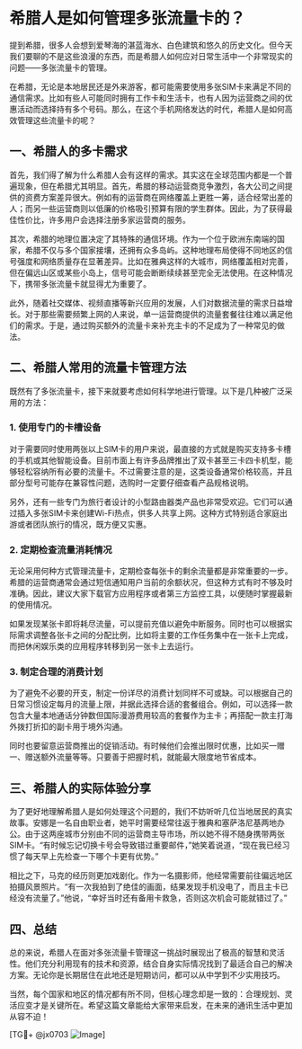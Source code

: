 # 希腊人是如何管理多张流量卡的？

提到希腊，很多人会想到爱琴海的湛蓝海水、白色建筑和悠久的历史文化。但今天我们要聊的不是这些浪漫的东西，而是希腊人如何应对日常生活中一个非常现实的问题——多张流量卡的管理。

在希腊，无论是本地居民还是外来游客，都可能需要使用多张SIM卡来满足不同的通信需求。比如有些人可能同时拥有工作卡和生活卡，也有人因为运营商之间的优惠活动而选择持有多个号码。那么，在这个手机网络发达的时代，希腊人是如何高效管理这些流量卡的呢？

## 一、希腊人的多卡需求

首先，我们得了解为什么希腊人会有这样的需求。其实这在全球范围内都是一个普遍现象，但在希腊尤其明显。首先，希腊的移动运营商竞争激烈，各大公司之间提供的资费方案差异很大。例如有的运营商在网络覆盖上更胜一筹，适合经常出差的人；而另一些运营商则以低廉的价格吸引预算有限的学生群体。因此，为了获得最佳性价比，许多用户会选择注册多家运营商的服务。

其次，希腊的地理位置决定了其特殊的通信环境。作为一个位于欧洲东南端的国家，希腊不仅与多个国家接壤，还拥有众多岛屿。这种地理布局使得不同地区的信号强度和网络质量存在显著差异。比如在雅典这样的大城市，网络覆盖相对完善，但在偏远山区或某些小岛上，信号可能会断断续续甚至完全无法使用。在这种情况下，携带多张流量卡就显得尤为重要了。

此外，随着社交媒体、视频直播等新兴应用的发展，人们对数据流量的需求日益增长。对于那些需要频繁上网的人来说，单一运营商提供的流量套餐往往难以满足他们的需求。于是，通过购买额外的流量卡来补充主卡的不足成为了一种常见的做法。

## 二、希腊人常用的流量卡管理方法

既然有了多张流量卡，接下来就要考虑如何科学地进行管理。以下是几种被广泛采用的方法：

### 1. 使用专门的卡槽设备

对于需要同时使用两张以上SIM卡的用户来说，最直接的方式就是购买支持多卡槽的手机或其他智能设备。目前市面上有许多品牌推出了双卡甚至三卡四卡机型，能够轻松容纳所有必要的流量卡。不过需要注意的是，这类设备通常价格较高，并且部分型号可能存在兼容性问题，选购时一定要仔细查看产品规格说明。

另外，还有一些专门为旅行者设计的小型路由器类产品也非常受欢迎。它们可以通过插入多张SIM卡来创建Wi-Fi热点，供多人共享上网。这种方式特别适合家庭出游或者团队旅行的情况，既方便又实惠。

### 2. 定期检查流量消耗情况

无论采用何种方式管理流量卡，定期检查每张卡的剩余流量都是非常重要的一步。希腊的运营商通常会通过短信通知用户当前的余额状况，但这种方式有时不够及时准确。因此，建议大家下载官方应用程序或者第三方监控工具，以便随时掌握最新的使用情况。

如果发现某张卡即将耗尽流量，可以提前充值以避免中断服务。同时也可以根据实际需求调整各张卡之间的分配比例，比如将主要的工作任务集中在一张卡上完成，而把休闲娱乐类的应用程序转移到另一张卡上去运行。

### 3. 制定合理的消费计划

为了避免不必要的开支，制定一份详尽的消费计划同样不可或缺。可以根据自己的日常习惯设定每月的流量上限，并据此选择合适的套餐组合。例如，可以选择一款包含大量本地通话分钟数但国际漫游费用较高的套餐作为主卡；再搭配一款主打海外拨打折扣的副卡用于境外沟通。

同时也要留意运营商推出的促销活动。有时候他们会推出限时优惠，比如买一赠一、赠送额外流量等等。只要善于把握时机，就能最大限度地节省成本。

## 三、希腊人的实际体验分享

为了更好地理解希腊人是如何处理这个问题的，我们不妨听听几位当地居民的真实故事。安娜是一名自由职业者，她平时需要经常往返于雅典和塞萨洛尼基两地办公。由于这两座城市分别由不同的运营商主导市场，所以她不得不随身携带两张SIM卡。“有时候忘记切换卡号会导致错过重要邮件，”她笑着说道，“现在我已经习惯了每天早上先检查一下哪个卡更有优势。”

相比之下，马克的经历则更加戏剧化。作为一名摄影师，他经常需要前往偏远地区拍摄风景照片。“有一次我拍到了绝佳的画面，结果发现手机没电了，而且主卡已经没有流量了。”他说，“幸好当时还有备用卡救急，否则这次机会可能就错过了。”

## 四、总结

总的来说，希腊人在面对多张流量卡管理这一挑战时展现出了极高的智慧和灵活性。他们充分利用现有的技术和资源，结合自身实际情况找到了最适合自己的解决方案。无论你是长期居住在此地还是短期访问，都可以从中学到不少实用技巧。

当然，每个国家和地区的情况都有所不同，但核心理念却是一致的：合理规划、灵活应变才是关键所在。希望这篇文章能给大家带来启发，在未来的通讯生活中更加从容不迫！

[TG💪+ @jx0703 ![Image](https://github.com/user-attachments/assets/dbca1d08-cadb-493c-b0ec-ad6f7a83f270)]